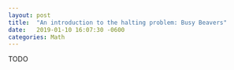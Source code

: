 ```yaml
---
layout: post
title:  "An introduction to the halting problem: Busy Beavers"
date:   2019-01-10 16:07:30 -0600
categories: Math
---
```

TODO


[jekyll-docs]: https://jekyllrb.com/docs/home
[jekyll-gh]:   https://github.com/jekyll/jekyll
[jekyll-talk]: https://talk.jekyllrb.com/
[mason-jar-amazon]: https://amazon.com/
